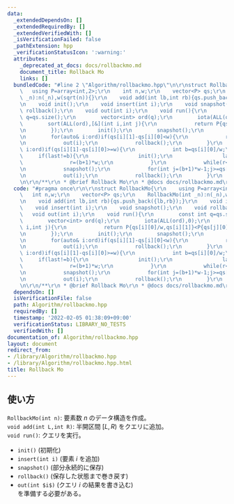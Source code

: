 ```yaml
---
data:
  _extendedDependsOn: []
  _extendedRequiredBy: []
  _extendedVerifiedWith: []
  _isVerificationFailed: false
  _pathExtension: hpp
  _verificationStatusIcon: ':warning:'
  attributes:
    _deprecated_at_docs: docs/rollbackmo.md
    document_title: Rollback Mo
    links: []
  bundledCode: "#line 2 \"Algorithm/rollbackmo.hpp\"\n\r\nstruct RollbackMo{\r\n \
    \   using P=array<int,2>;\r\n    int n,w;\r\n    vector<P> qs;\r\n    RollbackMo(int\
    \ _n):n(_n),w(sqrt(n)){}\r\n    void add(int lb,int rb){qs.push_back({lb,rb});}\r\
    \n    void init();\r\n    void insert(int i);\r\n    void snapshot();\r\n    void\
    \ rollback();\r\n    void out(int i);\r\n    void run(){\r\n        const int\
    \ q=qs.size();\r\n        vector<int> ord(q);\r\n        iota(ALL(ord),0);\r\n\
    \        sort(ALL(ord),[&](int i,int j){\r\n            return P{qs[i][0]/w,qs[i][1]}<P{qs[j][0],qs[j][1]};\r\
    \n        });\r\n        init();\r\n        snapshot();\r\n        int last=-1,r=0;\r\
    \n        for(auto& i:ord)if(qs[i][1]-qs[i][0]<w){\r\n            rep(j,qs[i][0],qs[i][1])insert(j);\r\
    \n            out(i);\r\n            rollback();\r\n        }\r\n        for(auto&\
    \ i:ord)if(qs[i][1]-qs[i][0]>=w){\r\n            int b=qs[i][0]/w;\r\n       \
    \     if(last!=b){\r\n                init();\r\n                last=b;\r\n \
    \               r=(b+1)*w;\r\n            }\r\n            while(r<qs[i][1])insert(r++);\r\
    \n            snapshot();\r\n            for(int j=(b+1)*w-1;j>=qs[i][0];j--)insert(j);\r\
    \n            out(i);\r\n            rollback();\r\n        }\r\n    }\r\n};\r\
    \n\r\n/**\r\n * @brief Rollback Mo\r\n * @docs docs/rollbackmo.md\r\n */\n"
  code: "#pragma once\r\n\r\nstruct RollbackMo{\r\n    using P=array<int,2>;\r\n \
    \   int n,w;\r\n    vector<P> qs;\r\n    RollbackMo(int _n):n(_n),w(sqrt(n)){}\r\
    \n    void add(int lb,int rb){qs.push_back({lb,rb});}\r\n    void init();\r\n\
    \    void insert(int i);\r\n    void snapshot();\r\n    void rollback();\r\n \
    \   void out(int i);\r\n    void run(){\r\n        const int q=qs.size();\r\n\
    \        vector<int> ord(q);\r\n        iota(ALL(ord),0);\r\n        sort(ALL(ord),[&](int\
    \ i,int j){\r\n            return P{qs[i][0]/w,qs[i][1]}<P{qs[j][0],qs[j][1]};\r\
    \n        });\r\n        init();\r\n        snapshot();\r\n        int last=-1,r=0;\r\
    \n        for(auto& i:ord)if(qs[i][1]-qs[i][0]<w){\r\n            rep(j,qs[i][0],qs[i][1])insert(j);\r\
    \n            out(i);\r\n            rollback();\r\n        }\r\n        for(auto&\
    \ i:ord)if(qs[i][1]-qs[i][0]>=w){\r\n            int b=qs[i][0]/w;\r\n       \
    \     if(last!=b){\r\n                init();\r\n                last=b;\r\n \
    \               r=(b+1)*w;\r\n            }\r\n            while(r<qs[i][1])insert(r++);\r\
    \n            snapshot();\r\n            for(int j=(b+1)*w-1;j>=qs[i][0];j--)insert(j);\r\
    \n            out(i);\r\n            rollback();\r\n        }\r\n    }\r\n};\r\
    \n\r\n/**\r\n * @brief Rollback Mo\r\n * @docs docs/rollbackmo.md\r\n */"
  dependsOn: []
  isVerificationFile: false
  path: Algorithm/rollbackmo.hpp
  requiredBy: []
  timestamp: '2022-02-05 01:38:09+09:00'
  verificationStatus: LIBRARY_NO_TESTS
  verifiedWith: []
documentation_of: Algorithm/rollbackmo.hpp
layout: document
redirect_from:
- /library/Algorithm/rollbackmo.hpp
- /library/Algorithm/rollbackmo.hpp.html
title: Rollback Mo
---
```

## 使い方

`RollbackMo(int n)`: 要素数 $n$ のデータ構造を作成。  
`void add(int L,int R)`: 半開区間 $[L,R)$ をクエリに追加。  
`void run()`: クエリを実行。
* `init()` (初期化)  
* `insert(int i)` (要素 $i$ を追加)  
* `snapshot()` (部分永続的に保存)  
* `rollback()` (保存した状態まで巻き戻す)  
* `out(int $i$)` (クエリ $i$ の結果を書き込む)  
を準備する必要がある。